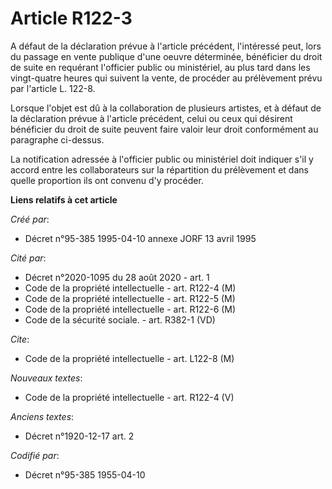 # Article R122-3

A défaut de la déclaration prévue à l'article précédent, l'intéressé peut, lors du passage en vente publique d'une oeuvre
déterminée, bénéficier du droit de suite en requérant l'officier public ou ministériel, au plus tard dans les vingt-quatre
heures qui suivent la vente, de procéder au prélèvement prévu par l'article L. 122-8.

Lorsque l'objet est dû à la collaboration de plusieurs artistes, et à défaut de la déclaration prévue à l'article précédent,
celui ou ceux qui désirent bénéficier du droit de suite peuvent faire valoir leur droit conformément au paragraphe ci-dessus.

La notification adressée à l'officier public ou ministériel doit indiquer s'il y accord entre les collaborateurs sur la
répartition du prélèvement et dans quelle proportion ils ont convenu d'y procéder.

**Liens relatifs à cet article**

_Créé par_:

  - Décret n°95-385 1995-04-10 annexe JORF 13 avril 1995

_Cité par_:

  - Décret n°2020-1095 du 28 août 2020 - art. 1
  - Code de la propriété intellectuelle - art. R122-4 (M)
  - Code de la propriété intellectuelle - art. R122-5 (M)
  - Code de la propriété intellectuelle - art. R122-6 (M)
  - Code de la sécurité sociale. - art. R382-1 (VD)

_Cite_:

  - Code de la propriété intellectuelle - art. L122-8 (M)

_Nouveaux textes_:

  - Code de la propriété intellectuelle - art. R122-4 (V)

_Anciens textes_:

  - Décret n°1920-12-17 art. 2

_Codifié par_:

  - Décret n°95-385 1955-04-10

